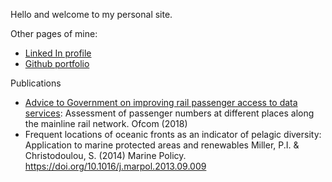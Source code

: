 Hello and welcome to my personal site. 

Other pages of mine:
- [Linked In profile](https://www.linkedin.com/in/stelios-christodoulou-4869aa250/)
- [Github portfolio](https://github.com/stelios-c) 

Publications
- [Advice to Government on improving rail passenger access to data services](https://www.ofcom.org.uk/siteassets/resources/documents/phones-telecoms-and-internet/information-for-industry/other/rail-connectivity-advice-dcms.pdf): Assessment of passenger numbers at different places along the mainline rail network. Ofcom (2018)
- Frequent locations of oceanic fronts as an indicator of pelagic diversity: Application to marine protected areas and renewables Miller, P.I. & Christodoulou, S. (2014) Marine Policy. https://doi.org/10.1016/j.marpol.2013.09.009
